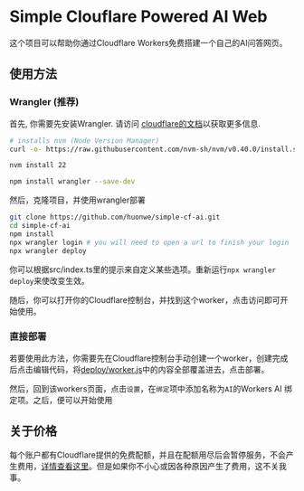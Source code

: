 # Simple Clouflare Powered AI Web
这个项目可以帮助你通过Cloudflare Workers免费搭建一个自己的AI问答网页。


## 使用方法
### Wrangler (推荐)
首先, 你需要先安装Wrangler. 请访问 [cloudflare的文档](https://developers.cloudflare.com/workers/wrangler/install-and-update/)以获取更多信息.

```bash
# installs nvm (Node Version Manager)
curl -o- https://raw.githubusercontent.com/nvm-sh/nvm/v0.40.0/install.sh | bash

nvm install 22

npm install wrangler --save-dev
```

然后，克隆项目，并使用wrangler部署
```bash
git clone https://github.com/huonwe/simple-cf-ai.git
cd simple-cf-ai
npm install
npx wrangler login # you will need to open a url to finish your login
npx wrangler deploy
```

你可以根据src/index.ts里的提示来自定义某些选项。重新运行`npx wrangler deploy`来使改变生效。

随后，你可以打开你的Cloudflare控制台，并找到这个worker，点击访问即可开始使用。

### 直接部署
若要使用此方法，你需要先在Cloudflare控制台手动创建一个worker，创建完成后点击编辑代码，将[deploy/worker.js](https://github.com/huonwe/simple-cf-ai/blob/main/deploy/worker.js)中的内容全部覆盖进去，点击部署。

然后，回到该workers页面，点击`设置`，在`绑定`项中添加名称为`AI`的Workers AI 绑定项。之后，便可以开始使用

## 关于价格
每个账户都有Cloudflare提供的免费配额，并且在配额用尽后会暂停服务，不会产生费用，[详情查看这里](https://developers.cloudflare.com/workers-ai/platform/pricing/)。但是如果你不小心或因各种原因产生了费用，这不关我事。

